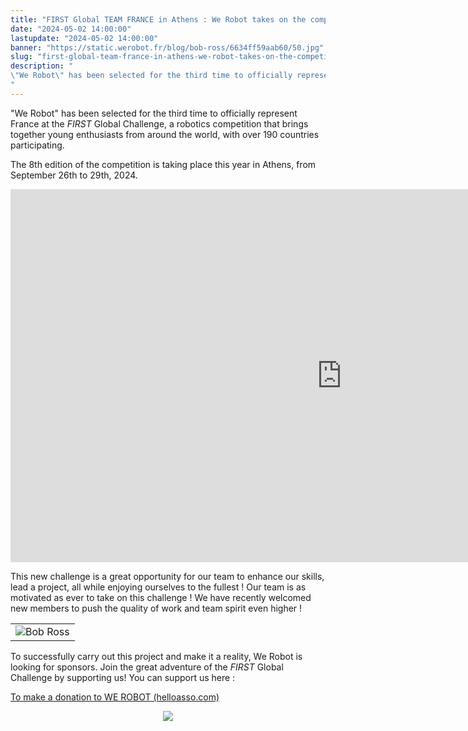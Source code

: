 ```yaml
---
title: "FIRST Global TEAM FRANCE in Athens : We Robot takes on the competition !"
date: "2024-05-02 14:00:00"
lastupdate: "2024-05-02 14:00:00"
banner: "https://static.werobot.fr/blog/bob-ross/6634ff59aab60/50.jpg"
slug: "first-global-team-france-in-athens-we-robot-takes-on-the-competition"
description: " 
\"We Robot\" has been selected for the third time to officially represent France at the FIRST Global Challenge, a robotics competition that brings toget
"
---
```

"We Robot" has been selected for the third time to officially represent France at the <i>FIRST</i> Global Challenge, a robotics competition that brings together young enthusiasts from around the world, with over 190 countries participating.



The 8th edition of the competition is taking place this year in Athens, from September 26th to 29th, 2024.

<iframe class="youtube-player" width="1060" height="597" src="https://www.youtube.com/embed/MAF51J53uoE?
version=3&amp;rel=1&amp;showsearch=0&amp;showinfo=1&amp;iv_load_policy=1&amp;fs=1&amp;hl=en-US&amp;autohide=2&amp;wmode=transparent" allowfullscreen="true" style="border:0;" sandbox="allow-scripts allow-same-origin allow-popups allow-presentation allow-popups-to-escape-sandbox"></iframe>

This new challenge is a great opportunity for our team to enhance our skills, lead a project, all while enjoying ourselves to the fullest ! Our team is as motivated as ever to take on this challenge ! We have recently welcomed new members to push the quality of work and team spirit even higher !

<center>
<table>
    <tr>
        <td><img src="https://static.werobot.fr/blog/bob-ross/6642731b3e2eb/50.png" alt="Bob Ross"></td>
    </tr>
</table>
</center>

To successfully carry out this project and make it a reality, We Robot is looking for sponsors. Join the great adventure of the <i>FIRST </i>Global Challenge by supporting us! You can support us here :

<a href="https://www.helloasso.com/associations/we-robot/formulaires/1"
   title="soutenir We Robot">  

To make a donation to WE ROBOT (helloasso.com)
</a>

<center>
<div style="width: 100%">
<img src="https://static.werobot.fr/blog/bob-ross/6509b99fa50d9/50.jpg">
</div>
</center>

    
